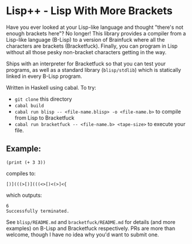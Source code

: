 # Lisp++ - Lisp With More Brackets

Have you ever looked at your Lisp-like language and thought "there's not enough brackets here"? No longer! This library provides a compiler from a Lisp-like language (B-Lisp) to a version of Brainfuck where all the characters are brackets (Bracketfuck). Finally, you can program in Lisp without all those pesky non-bracket characters getting in the way.

Ships with an interpreter for Bracketfuck so that you can test your programs, as well as a standard library (`blisp/stdlib`) which is statically linked in every B-Lisp program.

Written in Haskell using cabal. To try:
- `git clone` this directory
- `cabal build`
- `cabal run blisp -- <file-name.blisp> -o <file-name.b>` to compile from Lisp to Bracketfuck
- `cabal run bracketfuck -- <file-name.b> <tape-size>` to execute your file.

## Example:
```
(print (+ 3 3))
```

compiles to:

```
[)](((>[)](((<>[)<(>]<{
```

which outputs:

```
6
Successfully terminated.
```

See `blisp/README.md` and `bracketfuck/README.md` for details (and more examples) on B-Lisp and Bracketfuck respectively. PRs are more than welcome, though I have no idea why you'd want to submit one.
